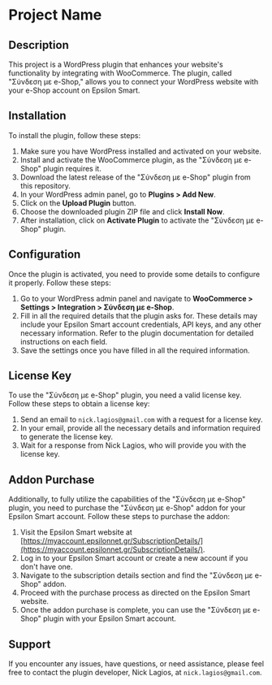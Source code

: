 # Project Name

## Description

This project is a WordPress plugin that enhances your website's functionality by integrating with WooCommerce. The plugin, called "Σύνδεση με e-Shop," allows you to connect your WordPress website with your e-Shop account on Epsilon Smart.

## Installation

To install the plugin, follow these steps:

1. Make sure you have WordPress installed and activated on your website.
2. Install and activate the WooCommerce plugin, as the "Σύνδεση με e-Shop" plugin requires it.
3. Download the latest release of the "Σύνδεση με e-Shop" plugin from this repository.
4. In your WordPress admin panel, go to **Plugins > Add New**.
5. Click on the **Upload Plugin** button.
6. Choose the downloaded plugin ZIP file and click **Install Now**.
7. After installation, click on **Activate Plugin** to activate the "Σύνδεση με e-Shop" plugin.

## Configuration

Once the plugin is activated, you need to provide some details to configure it properly. Follow these steps:

1. Go to your WordPress admin panel and navigate to **WooCommerce > Settings > Integration > Σύνδεση με e-Shop**.
2. Fill in all the required details that the plugin asks for. These details may include your Epsilon Smart account credentials, API keys, and any other necessary information. Refer to the plugin documentation for detailed instructions on each field.
3. Save the settings once you have filled in all the required information.

## License Key

To use the "Σύνδεση με e-Shop" plugin, you need a valid license key. Follow these steps to obtain a license key:

1. Send an email to `nick.lagios@gmail.com` with a request for a license key.
2. In your email, provide all the necessary details and information required to generate the license key.
3. Wait for a response from Nick Lagios, who will provide you with the license key.

## Addon Purchase

Additionally, to fully utilize the capabilities of the "Σύνδεση με e-Shop" plugin, you need to purchase the "Σύνδεση με e-Shop" addon for your Epsilon Smart account. Follow these steps to purchase the addon:

1. Visit the Epsilon Smart website at [https://myaccount.epsilonnet.gr/SubscriptionDetails/](https://myaccount.epsilonnet.gr/SubscriptionDetails/).
2. Log in to your Epsilon Smart account or create a new account if you don't have one.
3. Navigate to the subscription details section and find the "Σύνδεση με e-Shop" addon.
4. Proceed with the purchase process as directed on the Epsilon Smart website.
5. Once the addon purchase is complete, you can use the "Σύνδεση με e-Shop" plugin with your Epsilon Smart account.

## Support

If you encounter any issues, have questions, or need assistance, please feel free to contact the plugin developer, Nick Lagios, at `nick.lagios@gmail.com`.
